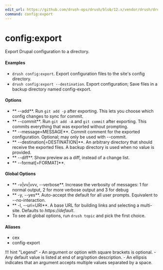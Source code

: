 ```yaml
---
edit_url: https://github.com/drush-ops/drush/blob/12.x/vendor/drush/drush/src/Commands/config/ConfigExportCommands.php
command: config:export
---
```

# config:export

Export Drupal configuration to a directory.

#### Examples

- <code>drush config:export</code>. Export configuration files to the site's config directory.
- <code>drush config:export --destination</code>. Export configuration; Save files in a backup directory named config-export.

#### Options

- ** --add**. Run `git add -p` after exporting. This lets you choose which config changes to sync for commit.
- ** --commit**. Run `git add -A` and `git commit` after exporting.  This commits everything that was exported without prompting.
- ** --message=MESSAGE**. Commit comment for the exported configuration.  Optional; may only be used with --commit.
- ** --destination[=DESTINATION]**. An arbitrary directory that should receive the exported files. A backup directory is used when no value is provided.
- ** --diff**. Show preview as a diff, instead of a change list.
- ** --format[=FORMAT]**. 

#### Global Options

- ** -v|vv|vvv, --verbose**. Increase the verbosity of messages: 1 for normal output, 2 for more verbose output and 3 for debug
- ** -y, --yes**. Auto-accept the default for all user prompts. Equivalent to --no-interaction.
- ** -l, --uri=URI**. A base URL for building links and selecting a multi-site. Defaults to *https://default*.
- To see all global options, run <code>drush topic</code> and pick the first choice.

#### Aliases

- cex
- config-export

!!! hint "Legend"
    - An argument or option with square brackets is optional.
    - Any default value is listed at end of arg/option description.
    - An ellipsis indicates that an argument accepts multiple values separated by a space.